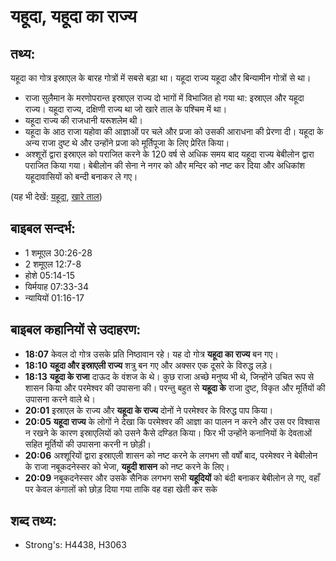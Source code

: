# यहूदा, यहूदा का राज्य #

## तथ्य: ##

यहूदा का गोत्र इस्राएल के बारह गोत्रों में सबसे बड़ा था। यहूदा राज्य यहूदा और बिन्यामीन गोत्रों से था। 

* राजा सुलैमान के मरणोपरान्त इस्राएल राज्य दो भागों में विभाजित हो गया था: इस्राएल और यहूदा राज्य। यहूदा राज्य, दक्षिणी राज्य था जो खारे ताल के पश्चिम में था। 
* यहूदा राज्य की राजधानी यरूशलेम थी।
* यहूदा के आठ राजा यहोवा की आज्ञाओं पर चले और प्रजा को उसकी आराधना की प्रेरणा दी। यहूदा के अन्य राजा दुष्ट थे और उन्होंने प्रजा को मूर्तिपूजा के लिए प्रेरित किया।
* अश्शूरों द्वारा इस्राएल को पराजित करने के 120 वर्ष से अधिक समय बाद यहूदा राज्य बेबीलोन द्वारा पराजित किया गया। बेबीलोन की सेना ने नगर को और मन्दिर को नष्ट कर दिया और अधिकांश यहूदावासियों को बन्दी बनाकर ले गए।

(यह भी देखें: [यहूदा](../judah.md), [खारे ताल](../saltsea.md))

## बाइबल सन्दर्भ: ##

* 1 शमूएल 30:26-28
* 2 शमूएल 12:7-8
* होशे 05:14-15
* यिर्मयाह 07:33-34
* न्यायियों 01:16-17

## बाइबल कहानियों से उदाहरण: ##

* __18:07__ केवल दो गोत्र उसके प्रति निष्ठावान रहे। यह दो गोत्र __यहूदा का राज्य__ बन गए। 
* __18:10__ __यहूदा और इस्राएली राज्य__ शत्रु बन गए और अक्सर एक दूसरे के विरुद्ध लड़े।
* __18:13__ __यहूदा के राजा__ दाऊद के वंशज के थे। कुछ राजा अच्छे मनुष्य भी थे, जिन्होंने उचित रूप से शासन किया और परमेश्वर की उपासना की। परन्तु बहुत से __यहूदा के__ राजा दुष्ट, विकृत और मूर्तियों की उपासना करने वाले थे।
* __20:01__ इस्राएल के राज्य और __यहूदा के राज्य__ दोनों ने परमेश्वर के विरुद्ध पाप किया।
* __20:05__ __यहूदा राज्य__ के लोगों ने देखा कि परमेश्वर की आज्ञा का पालन न करने और उस पर विश्वास न रखने के कारण इस्राएलियों को उसने कैसे दण्डित किया। फिर भी उन्होंने कनानियों के देवताओं सहित मूर्तियों की उपासना करनी न छोड़ी।
* __20:06__ अश्शूरियों द्वारा इस्राएली शासन को नष्ट करने के लगभग सौ वर्षों बाद, परमेश्वर ने बेबीलोन के राजा नबूकदनेस्सर को भेजा, __यहूदी शासन__ को नष्ट करने के लिए।
* __20:09__ नबूकदनेस्सर और उसके सैनिक लगभग सभी __यहूदियों__ को बंदी बनाकर बेबीलोन ले गए, वहाँ पर केवल कंगालों को छोड़ दिया गया ताकि वह वहा खेती कर सके

## शब्द तथ्य: ##

* Strong's: H4438, H3063
